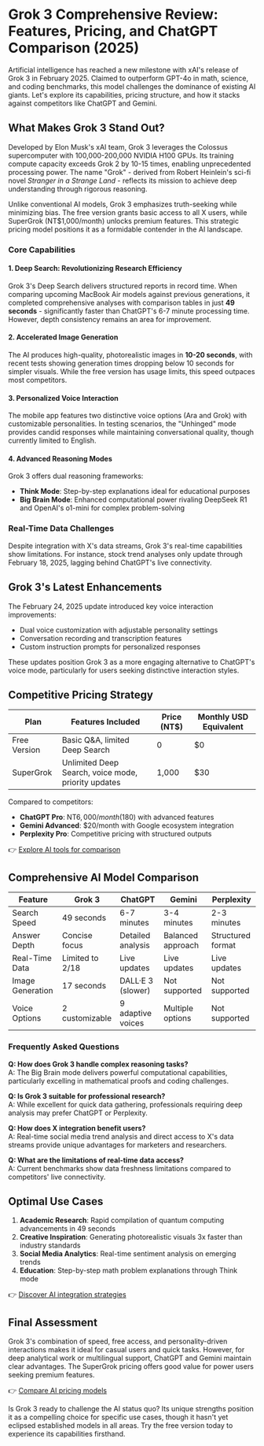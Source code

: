 # Grok 3 Comprehensive Review: Features, Pricing, and ChatGPT Comparison (2025)

Artificial intelligence has reached a new milestone with xAI's release of Grok 3 in February 2025. Claimed to outperform GPT-4o in math, science, and coding benchmarks, this model challenges the dominance of existing AI giants. Let's explore its capabilities, pricing structure, and how it stacks against competitors like ChatGPT and Gemini.

## What Makes Grok 3 Stand Out?

Developed by Elon Musk's xAI team, Grok 3 leverages the Colossus supercomputer with 100,000-200,000 NVIDIA H100 GPUs. Its training compute capacity exceeds Grok 2 by 10-15 times, enabling unprecedented processing power. The name "Grok" - derived from Robert Heinlein's sci-fi novel _Stranger in a Strange Land_ - reflects its mission to achieve deep understanding through rigorous reasoning.

Unlike conventional AI models, Grok 3 emphasizes truth-seeking while minimizing bias. The free version grants basic access to all X users, while SuperGrok (NT$1,000/month) unlocks premium features. This strategic pricing model positions it as a formidable contender in the AI landscape.

### Core Capabilities

#### 1. Deep Search: Revolutionizing Research Efficiency
Grok 3's Deep Search delivers structured reports in record time. When comparing upcoming MacBook Air models against previous generations, it completed comprehensive analyses with comparison tables in just **49 seconds** - significantly faster than ChatGPT's 6-7 minute processing time. However, depth consistency remains an area for improvement.

#### 2. Accelerated Image Generation
The AI produces high-quality, photorealistic images in **10-20 seconds**, with recent tests showing generation times dropping below 10 seconds for simpler visuals. While the free version has usage limits, this speed outpaces most competitors.

#### 3. Personalized Voice Interaction
The mobile app features two distinctive voice options (Ara and Grok) with customizable personalities. In testing scenarios, the "Unhinged" mode provides candid responses while maintaining conversational quality, though currently limited to English.

#### 4. Advanced Reasoning Modes
Grok 3 offers dual reasoning frameworks:
- **Think Mode**: Step-by-step explanations ideal for educational purposes
- **Big Brain Mode**: Enhanced computational power rivaling DeepSeek R1 and OpenAI's o1-mini for complex problem-solving

### Real-Time Data Challenges
Despite integration with X's data streams, Grok 3's real-time capabilities show limitations. For instance, stock trend analyses only update through February 18, 2025, lagging behind ChatGPT's live connectivity.

## Grok 3's Latest Enhancements

The February 24, 2025 update introduced key voice interaction improvements:
- Dual voice customization with adjustable personality settings
- Conversation recording and transcription features
- Custom instruction prompts for personalized responses

These updates position Grok 3 as a more engaging alternative to ChatGPT's voice mode, particularly for users seeking distinctive interaction styles.

## Competitive Pricing Strategy

| Plan        | Features Included                          | Price (NT$) | Monthly USD Equivalent |
|-------------|--------------------------------------------|-------------|-------------------------|
| Free Version| Basic Q&A, limited Deep Search               | 0           | $0                      |
| SuperGrok   | Unlimited Deep Search, voice mode, priority updates | 1,000       | $30                     |

Compared to competitors:
- **ChatGPT Pro**: NT$6,000/month ($180) with advanced features
- **Gemini Advanced**: $20/month with Google ecosystem integration
- **Perplexity Pro**: Competitive pricing with structured outputs

👉 [Explore AI tools for comparison](https://bit.ly/okx-bonus)

## Comprehensive AI Model Comparison

| Feature         | Grok 3            | ChatGPT           | Gemini            | Perplexity        |
|-----------------|-------------------|-------------------|-------------------|-------------------|
| Search Speed    | 49 seconds        | 6-7 minutes       | 3-4 minutes       | 2-3 minutes       |
| Answer Depth    | Concise focus     | Detailed analysis | Balanced approach | Structured format |
| Real-Time Data  | Limited to 2/18   | Live updates      | Live updates      | Live updates      |
| Image Generation| 17 seconds        | DALL·E 3 (slower) | Not supported     | Not supported     |
| Voice Options   | 2 customizable    | 9 adaptive voices | Multiple options  | Not supported     |

### Frequently Asked Questions

**Q: How does Grok 3 handle complex reasoning tasks?**  
A: The Big Brain mode delivers powerful computational capabilities, particularly excelling in mathematical proofs and coding challenges.

**Q: Is Grok 3 suitable for professional research?**  
A: While excellent for quick data gathering, professionals requiring deep analysis may prefer ChatGPT or Perplexity.

**Q: How does X integration benefit users?**  
A: Real-time social media trend analysis and direct access to X's data streams provide unique advantages for marketers and researchers.

**Q: What are the limitations of real-time data access?**  
A: Current benchmarks show data freshness limitations compared to competitors' live connectivity.

## Optimal Use Cases

1. **Academic Research**: Rapid compilation of quantum computing advancements in 49 seconds
2. **Creative Inspiration**: Generating photorealistic visuals 3x faster than industry standards
3. **Social Media Analytics**: Real-time sentiment analysis on emerging trends
4. **Education**: Step-by-step math problem explanations through Think mode

👉 [Discover AI integration strategies](https://bit.ly/okx-bonus)

## Final Assessment

Grok 3's combination of speed, free access, and personality-driven interactions makes it ideal for casual users and quick tasks. However, for deep analytical work or multilingual support, ChatGPT and Gemini maintain clear advantages. The SuperGrok pricing offers good value for power users seeking premium features.

👉 [Compare AI pricing models](https://bit.ly/okx-bonus)

Is Grok 3 ready to challenge the AI status quo? Its unique strengths position it as a compelling choice for specific use cases, though it hasn't yet eclipsed established models in all areas. Try the free version today to experience its capabilities firsthand.